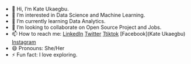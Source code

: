 - 👋 Hi, I’m Kate Ukaegbu.
- 👀 I’m interested in Data Science and Machine Learning.
- 🌱 I’m currently learning Data Analytics.
- 💞️ I’m looking to collaborate on Open Source Project and Jobs.
- 📫 How to reach me: [LinkedIn](https://www.linkedin.com/in/kate-ukaegbu) [Twitter](@KateUkaegbu) [Ttiktok](ukaegbu_kate) [Facebook](Kate Ukaegbu) [Instagram](Ukaegbu_Kate)
- 😄 Pronouns: She/Her
- ⚡ Fun fact: I love exploring.

<!---
Ukaegbukate/Ukaegbukate is a ✨ special ✨ repository because its `README.md` (this file) appears on your GitHub profile.
You can click the Preview link to take a look at your changes.
--->
